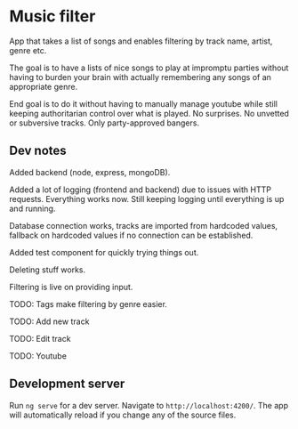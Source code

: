 # Music filter

App that takes a list of songs and enables filtering by track name, artist, genre etc.

The goal is to have a lists of nice songs to play at impromptu parties without having to burden your brain with actually remembering any songs of an appropriate genre.

End goal is to do it without having to manually manage youtube while still keeping authoritarian control over what is played. No surprises. No unvetted or subversive tracks. Only party-approved bangers.

## Dev notes

Added backend (node, express, mongoDB).

Added a lot of logging (frontend and backend) due to issues with HTTP requests. Everything works now. Still keeping logging until everything is up and running.

Database connection works, tracks are imported from hardcoded values, fallback on hardcoded values if no connection can be established.

Added test component for quickly trying things out.

Deleting stuff works.

Filtering is live on providing input.

TODO: Tags make filtering by genre easier.

TODO: Add new track

TODO: Edit track

TODO: Youtube

## Development server

Run `ng serve` for a dev server. Navigate to `http://localhost:4200/`. The app will automatically reload if you change any of the source files.